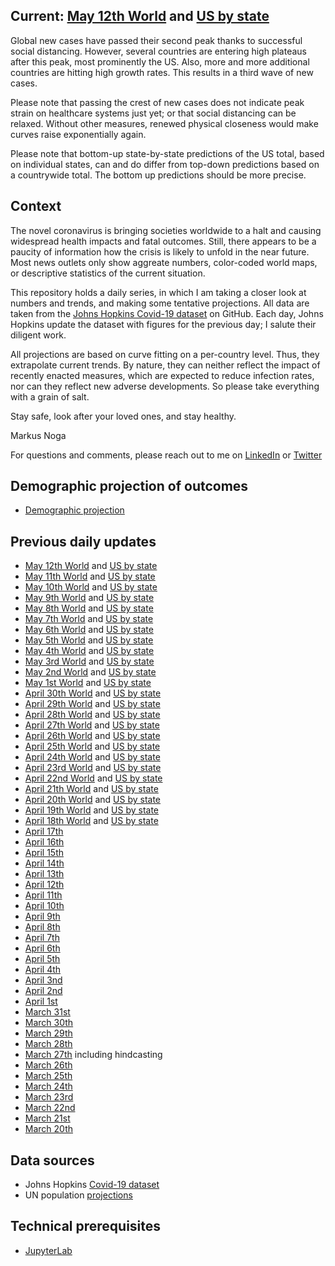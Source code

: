 ## Current: [May 12th World](html/20200512-covid-model.html) and [US by state](html/20200512-covid-model-US.html)

Global new cases have passed their second peak thanks to successful social distancing. However, several countries are entering high plateaus after this peak, most prominently the US. Also, more and more additional countries are hitting high growth rates. This results in a third wave of new cases.

Please note that passing the crest of new cases does not indicate peak strain on healthcare systems just yet; or that social distancing can be relaxed. Without other measures, renewed physical closeness would make curves raise exponentially again. 

Please note that bottom-up state-by-state predictions of the US total, based on individual states, can and do differ from top-down predictions based on a countrywide total. The bottom up predictions should be more precise. 

## Context

The novel coronavirus is bringing societies worldwide to a halt and causing widespread health impacts and fatal outcomes. Still, there appears to be a paucity of information how the crisis is likely to unfold in the near future. Most news outlets only show aggreate numbers, color-coded world maps, or descriptive statistics of the current situation. 

This repository holds a daily series, in which I am taking a closer look at numbers and trends, and making some tentative projections. All data are taken from the [Johns Hopkins Covid-19 dataset](https://github.com/CSSEGISandData/COVID-19) on GitHub. Each day, Johns Hopkins update the dataset with figures for the previous day; I salute their diligent work. 

All projections are based on curve fitting on a per-country level. Thus, they extrapolate current trends. By nature, they can neither reflect the impact of recently enacted measures, which are expected to reduce infection rates, nor can they reflect new adverse developments. So please take everything with a grain of salt.

Stay safe, look after your loved ones, and stay healthy.

Markus Noga

For questions and comments, please reach out to me on [LinkedIn](https://www.linkedin.com/in/mlnoga/) or [Twitter](https://twitter.com/mlnoga)


## Demographic projection of outcomes

* [Demographic projection](html/CFR-demographic-projection.html)


## Previous daily updates

* [May   12th World](html/20200512-covid-model.html) and  [US by state](html/20200512-covid-model-US.html)
* [May   11th World](html/20200511-covid-model.html) and  [US by state](html/20200511-covid-model-US.html)
* [May   10th World](html/20200510-covid-model.html) and  [US by state](html/20200510-covid-model-US.html)
* [May    9th World](html/20200509-covid-model.html) and  [US by state](html/20200509-covid-model-US.html)
* [May    8th World](html/20200508-covid-model.html) and  [US by state](html/20200508-covid-model-US.html)
* [May    7th World](html/20200507-covid-model.html) and  [US by state](html/20200507-covid-model-US.html)
* [May    6th World](html/20200506-covid-model.html) and  [US by state](html/20200506-covid-model-US.html)
* [May    5th World](html/20200505-covid-model.html) and  [US by state](html/20200505-covid-model-US.html)
* [May    4th World](html/20200504-covid-model.html) and  [US by state](html/20200504-covid-model-US.html)
* [May    3rd World](html/20200503-covid-model.html) and  [US by state](html/20200503-covid-model-US.html)
* [May    2nd World](html/20200502-covid-model.html) and  [US by state](html/20200502-covid-model-US.html)
* [May    1st World](html/20200501-covid-model.html) and  [US by state](html/20200501-covid-model-US.html)
* [April 30th World](html/20200430-covid-model.html) and  [US by state](html/20200430-covid-model-US.html)
* [April 29th World](html/20200429-covid-model.html) and  [US by state](html/20200429-covid-model-US.html)
* [April 28th World](html/20200428-covid-model.html) and  [US by state](html/20200428-covid-model-US.html)
* [April 27th World](html/20200427-covid-model.html) and  [US by state](html/20200427-covid-model-US.html)
* [April 26th World](html/20200426-covid-model.html) and  [US by state](html/20200426-covid-model-US.html)
* [April 25th World](html/20200425-covid-model.html) and  [US by state](html/20200425-covid-model-US.html)
* [April 24th World](html/20200424-covid-model.html) and  [US by state](html/20200424-covid-model-US.html)
* [April 23rd World](html/20200423-covid-model.html) and  [US by state](html/20200423-covid-model-US.html)
* [April 22nd World](html/20200422-covid-model.html) and  [US by state](html/20200422-covid-model-US.html)
* [April 21th World](html/20200421-covid-model.html) and  [US by state](html/20200421-covid-model-US.html)
* [April 20th World](html/20200420-covid-model.html) and  [US by state](html/20200420-covid-model-US.html)
* [April 19th World](html/20200419-covid-model.html) and  [US by state](html/20200419-covid-model-US.html)
* [April 18th World](html/20200418-covid-model.html) and  [US by state](html/20200418-covid-model-US.html)
* [April 17th](html/20200417-covid-model.html)
* [April 16th](html/20200416-covid-model.html)
* [April 15th](html/20200415-covid-model.html)
* [April 14th](html/20200414-covid-model.html)
* [April 13th](html/20200413-covid-model.html)
* [April 12th](html/20200412-covid-model.html)
* [April 11th](html/20200411-covid-model.html)
* [April 10th](html/20200410-covid-model.html)
* [April 9th](html/20200409-covid-model.html)
* [April 8th](html/20200408-covid-model.html)
* [April 7th](html/20200407-covid-model.html)
* [April 6th](html/20200406-covid-model.html)
* [April 5th](html/20200405-covid-model.html)
* [April 4th](html/20200404-covid-model.html)
* [April 3nd](html/20200403-covid-model.html)
* [April 2nd](html/20200402-covid-model.html)
* [April 1st](html/20200401-covid-model.html)
* [March 31st](html/20200331-covid-model.html)
* [March 30th](html/20200330-covid-model.html)
* [March 29th](html/20200329-covid-model.html)
* [March 28th](html/20200328-covid-model.html)
* [March 27th](html/20200327-covid-model.html) including hindcasting
* [March 26th](html/20200326-covid-model.html)
* [March 25th](html/20200325-covid-model.html)
* [March 24th](html/20200324-covid-model.html)
* [March 23rd](html/20200323-covid-model.html)
* [March 22nd](html/20200322-covid-model.html)
* [March 21st](html/20200321-covid-model.html)
* [March 20th](html/20200320-covid-model.html)


## Data sources

* Johns Hopkins [Covid-19 dataset](https://github.com/CSSEGISandData/COVID-19)
* UN population [projections](https://population.un.org/wpp/Download/Standard/Population/)


## Technical prerequisites

* [JupyterLab](https://jupyter.org/)

